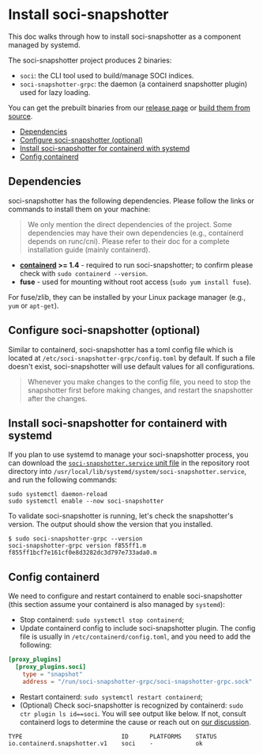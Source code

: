 # Install soci-snapshotter

This doc walks through how to install soci-snapshotter as a component managed by systemd.

The soci-snapshotter project produces 2 binaries:

- `soci`: the CLI tool used to build/manage SOCI indices.
- `soci-snapshotter-grpc`: the daemon (a containerd snapshotter plugin) used for lazy loading.

You can get the prebuilt binaries from our [release page](https://github.com/awslabs/soci-snapshotter/releases)
or [build them from source](./build.md).

<!-- START doctoc generated TOC please keep comment here to allow auto update -->
<!-- DON'T EDIT THIS SECTION, INSTEAD RE-RUN doctoc TO UPDATE -->

- [Dependencies](#dependencies)
- [Configure soci-snapshotter (optional)](#configure-soci-snapshotter-optional)
- [Install soci-snapshotter for containerd with systemd](#install-soci-snapshotter-for-containerd-with-systemd)
- [Config containerd](#config-containerd)

<!-- END doctoc generated TOC please keep comment here to allow auto update -->

## Dependencies

soci-snapshotter has the following dependencies. Please follow the links or commands
to install them on your machine:

> We only mention the direct dependencies of the project. Some dependencies may
> have their own dependencies (e.g., containerd depends on runc/cni). Please refer
> to their doc for a complete installation guide (mainly containerd).

- **[containerd](https://github.com/containerd/containerd/blob/main/docs/getting-started.md) >= 1.4** -
required to run soci-snapshotter; to confirm please check with `sudo containerd --version`.
- **fuse** - used for mounting without root access (`sudo yum install fuse`).

For fuse/zlib, they can be installed by your Linux package manager (e.g., `yum` or `apt-get`).

## Configure soci-snapshotter (optional)

Similar to containerd, soci-snapshotter has a toml config file which is located at
`/etc/soci-snapshotter-grpc/config.toml` by default. If such a file doesn't exist,
soci-snapshotter will use default values for all configurations.

> Whenever you make changes to the config file, you need to stop the snapshotter
> first before making changes, and restart the snapshotter after the changes.

## Install soci-snapshotter for containerd with systemd

If you plan to use systemd to manage your soci-snapshotter process, you can download
the [`soci-snapshotter.service` unit file](../soci-snapshotter.service) in the
repository root directory into `/usr/local/lib/systemd/system/soci-snapshotter.service`,
and run the following commands:

```shell
sudo systemctl daemon-reload
sudo systemctl enable --now soci-snapshotter
```

To validate soci-snapshotter is running, let's check the snapshotter's version.
The output should show the version that you installed.

```shell
$ sudo soci-snapshotter-grpc --version
soci-snapshotter-grpc version f855ff1.m f855ff1bcf7e161cf0e8d3282dc3d797e733ada0.m
```

## Config containerd

We need to configure and restart containerd to enable soci-snapshotter (this
section assume your containerd is also managed by `systemd`):

- Stop containerd: `sudo systemctl stop containerd`;
- Update containerd config to include soci-snapshotter plugin. The config file
is usually in `/etc/containerd/config.toml`, and you need to add the following:

```toml
[proxy_plugins]
  [proxy_plugins.soci]
    type = "snapshot"
    address = "/run/soci-snapshotter-grpc/soci-snapshotter-grpc.sock"
```

- Restart containerd: `sudo systemctl restart containerd`;
- (Optional) Check soci-snapshotter is recognized by containerd: `sudo ctr plugin ls id==soci`.
You will see output like below. If not, consult containerd logs to determine the cause
or reach out on [our discussion](https://github.com/awslabs/soci-snapshotter/discussions).

```shell
TYPE                            ID      PLATFORMS    STATUS
io.containerd.snapshotter.v1    soci    -            ok
```
